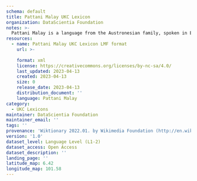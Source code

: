 ```yaml
---
schema: default
title: Pattani Malay UKC Lexicon
organization: DataScientia Foundation
notes: >-
  Pattani Malay is a language from the Austronesian family, spoken in Eurasia. The UKC Lexicon of Pattani Malay is represented as a lexico-semantic network. It consists of words, word senses, synsets, as well as sense-level and synset-level relationships.
resources:
  - name: Pattani Malay UKC Lexicon LMF format
    url: >-
      
    format: xml
    license: https://creativecommons.org/licenses/by-nc-sa/4.0/
    last_updated: 2023-04-13
    created: 2023-04-13
    size: 0
    release_date: 2023-04-13
    distribution_document: ''
    language: Pattani Malay
category:
  - UKC Lexicons
maintainer: DataScientia Foundation
maintainer_email: ''
tags: ''
provenance: 'Wiktionary 2022.01. by Wikimedia Foundation (http://en.wiktionary.org); Princeton WordNet 2.1 by Princeton University (https://wordnet.princeton.edu)'
version: '1.0'
dataset_level: Language Level (L1-2)
dataset_access: Open Access
dataset_description: ''
landing_page: ''
latitude_map: 6.42
longitude_map: 101.58
---
```

